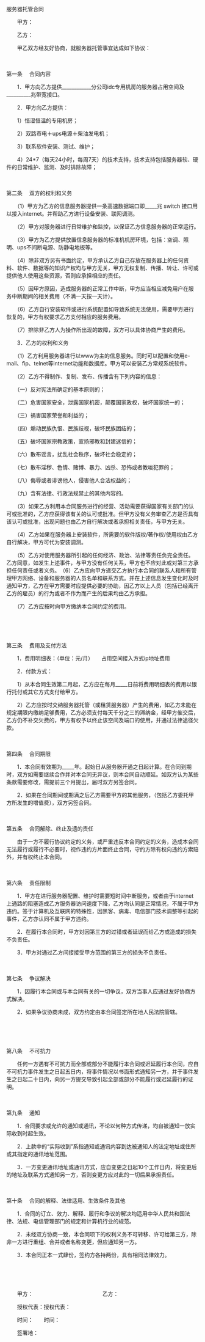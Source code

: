 



服务器托管合同



 

　　甲方：

　　乙方：　　

　　甲乙双方经友好协商，就服务器托管事宜达成如下协议：

　　

第一条
　合同内容　　

　　1．甲方向乙方提供____________分公司idc专用机房的服务器占用空间及__________兆带宽接口。

　　2．甲方向乙方提供：

　　1）恒湿恒温的专用机房；

　　2）双路市电＋ups电源＋柴油发电机；

　　3）联系软件安装、测试、维护；

　　4）24*7（每天24小时，每周7天）的技术支持，技术支持包括服务器软、硬件的日常维护、监测、及时排除故障；

　　

第二条
　双方的权利和义务　　

　　（1）甲方为乙方的信息服务器提供一条高速数据端口即_____兆 switch 接口用以接入internet。并帮助乙方进行设备安装、联网调测。　　

　　（2）甲方对服务器进行日常维护和监控，以保证乙方信息服务器的正常运行。　　

　　（3）甲方为乙方提供放置信息服务器的标准机机房环境，包括：空调、照明、ups不间断电源、防静电地板等。　　

　　（4）除非双方另有书面约定，甲方承认乙方自己存放在服务器上的任何资料、软件、数据等的知识产权均与甲方无关，甲方无权复制、传播、转让、许可或提供他人使用这些资源，否则应承担相应的责任。　　

　　（5）因甲方原因，造成服务器的正常工作中断，甲方应当相应减免用户在服务中断期间的相关费用（不满一天按一天计）。　　

　　（6）乙方自行安装软件或进行系统配置如导致系统无法使用，需要甲方进行恢复的，甲方有权要求乙方支付相应的服务费用。　　

　　（7）排除非乙方人为操作所出现的故障，双方可以具体协商产生的费用。　　

　　3．乙方的权利和义务

　　（1）乙方利用服务器进行以www为主的信息服务。同时可以配置和使用e-mail、fip、telnet等internet功能和数据库。甲方可以安装乙方常规系统软件。 

　　（2）乙方不得制作、复制、发布、传播含有下列内容的信息：

　　（一）反对宪法所确定的基本原则的；

　　（二）危害国家安全，泄露国家机密，颠覆国家政权，破坏国家统一的；

　　（三）祸害国家荣誉和利益的；

　　（四）煽动民族仇恨、民族歧视，破坏民族团结的；

　　（五）破坏国家宗教政策，宣扬邪教和封建迷信的；

　　（六）散布谣言，扰乱社会秩序，破坏社会稳定的；

　　（七）散布淫秽、色情、赌博、暴力、凶杀、恐怖或者教唆犯罪的；

　　（八）侮辱或者诽谤他人，侵害他人合法权益的；

　　（九）含有法律、行政法规禁止的其他内容的。　　

　　（3）如果乙方利用本合同服务进行的经营、活动需要获得国家有关部门的认可或批准的，乙方应获得该有关的认可或批准。但甲方没有义务审查乙方是否具有该认可或批准，出现问题也由乙方自行解决或者承担相关责任，与甲方无关。　　

　　（4）乙方如果在服务器上安装软件，所需要的软件版权/著作权/使用权由乙方自行解决，甲方可代为安装调测。　　

　　（5）乙方对使用服务器所引起的任何经济、政治、法律等责任负完全责任。乙方同意，如发生上述事件，与甲方没有任何关系，甲方也不应对此或对第三方承担任何责任或者义务。　（6）乙方应向甲方递交乙方执行本合同的联系人和所有管理甲方网络、设备和服务器的人员名单和联系方式。并在上述信息发生变化时及时通知甲方，乙方在甲方需要时应提供必要的协助，因乙方以上人员（包括已经离开乙方的雇员）的行为或者不作为而产生的后果均由乙方承担。　　

　　（7）乙方应按时向甲方缴纳本合同约定的费用。

　　

　　

第三条
　费用及支付方法　　

　　1．费用明细表：（单位：元/月）　　占用空间接入方式ip地址费用　　

　　2．付款方式：

　　1）从本合同生效第二月起，乙方应在每月_____日前将费用明细表的费用以银行托付或其它方式支付给甲方。　　

　　2）乙方应按时交纳服务器托管（或租赁服务器）产生的费用，如乙方未能在规定期限内缴纳足够费用，乙方必须支付每天千分之三的滞纳金，经甲方催交后，乙方仍不补交欠费的，甲方有权予以终止该空间及端口的使用，并通过法律途径欠款。

　　

第四条
　合同期限　　

　　1．本合同有效期为_____年。起始日从服务器开通之日起计算。在合同到期时，双方如需要继续合作并对本合同无异议，则本合同自动顺延。如双方认为某些条款需要修改，需提前三个月提出，届时双方另签合同。　　

　　2．如果在合同期间或期满之后乙方需要甲方的其他服务，（包括乙方委托甲方所发生的增值费），双方另签合同。

　　

第五条
　合同解除、终止及遗的责任　　

　　由于一方不履行协议约定的义务，或严重违反本合同约定的义务，造成本合同无法履行或履行不必要时，视作违约方片面终止合同，守约方除有权向违约方索赔外，并有权终止本合同。

　　

第六条
　责任限制　　

　　1．甲方在进行服务器配置、维护时需要短时间中断服务，或者由于internet上通路的阻塞造成乙方服务器访问速度下降，乙方均认同是正常情况，不属于甲方违约。签于计算机及互联网的特殊性，因黑客、病毒、电信部门技术调整等引起的事件，乙方亦认同不属于甲方违约。　　

　　2．在履行本合同时，甲方对因第三方的过错或者延误而给乙方或造成的损失不负责任。　　

　　3．甲方对通过乙方间接接受甲方范围的第三方的损失不负责任。

　　

第七条
　争议解决　　

　　1．因履行本合同或与本合同有关的一切争议，双方当事人应通过友好协商方式解决。　　

　　2．如果争议协商未成，双方约定由本合同签定所在地人民法院管辖。

　　

　　

第八条
　不可抗力　　

　　任何一方遇有不可抗力而全部或部分不能履行本合同或迟延履行本合同，应自不可抗力事件发生之日起五日内，将事件情况以书面形式通知另一方，并于事件发生之日起二十日内，向另一方提交导致引起全部或部分不能履行或迟延履行的证明。

　　

第九条
　通知

　　1．合同要求或允许的通知或通讯，不论以何种方式传递，均自被通知一放实际收到时起生效。

　　2．上款中的“实际收到”系指通知或通讯内容到达被通知人的法定地址或住所或其指定的通讯地址范围。

　　3．一方变更通讯地址或通讯方式，应自变更之日起10个工作日内，将变更后的地址及联系方式通知另一方，否则变更方应对此的一切后果承担责任。

　　

第十条
　合同的解释、法律适用、生效条件及其他　　

　　1．合同的订立、效力、解释、履行和争议的解决均适用中华人民共和国法律、法规、电信管理部门的规定和计算机行业的规范。　　

　　2．未经双方协商一致，本合同项下的权利义务不可转移、许可给第三方，除非一方进行重组、合并或者名称变更，但应通知另一方。　　

　　3．本合同正本一式肆份，签约方各持两份，具有相同法律效力。　　

　　

　　

　　甲方：　　　　　　　　　　　　　乙方：

　　授权代表：授权代表：

　　时间：　　时间：

　　签署地：